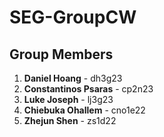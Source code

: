 # SEG-GroupCW

## Group Members
1. **Daniel Hoang** - dh3g23
2. **Constantinos Psaras** - cp2n23
3. **Luke Joseph** - lj3g23
4. **Chiebuka Ohallem** - cno1e22
5. **Zhejun Shen** - zs1d22